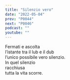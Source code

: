 ```yaml
---
title: "Silenzio vero"
date: "2022-05-04"
prev: "P0044"
next: "P0046"
podcast: ""
youtube: ""
---
```


Fermati e ascolta  
l’istante tra il lub e il dub  
l’unico possibile vero silenzio.  
In quel silenzio  
racchiusa  
tutta la vita scorre.
